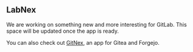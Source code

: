## LabNex

We are working on something new and more interesting for GitLab. This space will be updated once the app is ready.

You can also check out [GitNex](https://gitnex.com), an app for Gitea and Forgejo.
